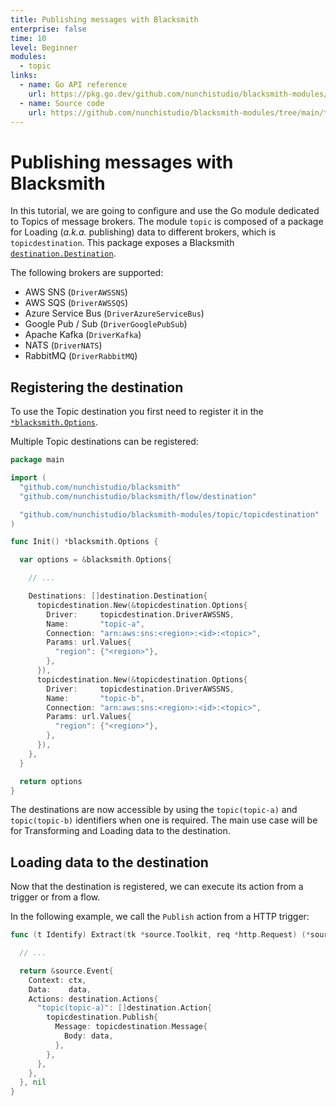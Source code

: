 ```yaml
---
title: Publishing messages with Blacksmith
enterprise: false
time: 10
level: Beginner
modules:
  - topic
links:
  - name: Go API reference
    url: https://pkg.go.dev/github.com/nunchistudio/blacksmith-modules/topic
  - name: Source code
    url: https://github.com/nunchistudio/blacksmith-modules/tree/main/topic
---
```


# Publishing messages with Blacksmith

In this tutorial, we are going to configure and use the Go module dedicated to
Topics of message brokers. The module `topic` is composed of a package for Loading
(_a.k.a._ publishing) data to different brokers, which is `topicdestination`.
This package exposes a Blacksmith
[`destination.Destination`](https://pkg.go.dev/github.com/nunchistudio/blacksmith/flow/destination?tab=doc#Destination).

The following brokers are supported:
- AWS SNS (`DriverAWSSNS`)
- AWS SQS (`DriverAWSSQS`)
- Azure Service Bus (`DriverAzureServiceBus`)
- Google Pub / Sub (`DriverGooglePubSub`)
- Apache Kafka (`DriverKafka`)
- NATS (`DriverNATS`)
- RabbitMQ (`DriverRabbitMQ`)

## Registering the destination

To use the Topic destination you first need to register it in the 
[`*blacksmith.Options`](https://pkg.go.dev/github.com/nunchistudio/blacksmith?tab=doc#Options).

Multiple Topic destinations can be registered:
```go
package main

import (
  "github.com/nunchistudio/blacksmith"
  "github.com/nunchistudio/blacksmith/flow/destination"

  "github.com/nunchistudio/blacksmith-modules/topic/topicdestination"
)

func Init() *blacksmith.Options {

  var options = &blacksmith.Options{

    // ...

    Destinations: []destination.Destination{
      topicdestination.New(&topicdestination.Options{
        Driver:     topicdestination.DriverAWSSNS,
        Name:       "topic-a",
        Connection: "arn:aws:sns:<region>:<id>:<topic>",
        Params: url.Values{
          "region": {"<region>"},
        },
      }),
      topicdestination.New(&topicdestination.Options{
        Driver:     topicdestination.DriverAWSSNS,
        Name:       "topic-b",
        Connection: "arn:aws:sns:<region>:<id>:<topic>",
        Params: url.Values{
          "region": {"<region>"},
        },
      }),
    },
  }

  return options
}

```

The destinations are now accessible by using the `topic(topic-a)` and
`topic(topic-b)` identifiers when one is required. The main use case will
be for Transforming and Loading data to the destination.

## Loading data to the destination

Now that the destination is registered, we can execute its action from a trigger
or from a flow.

In the following example, we call the `Publish` action from a HTTP trigger:
```go
func (t Identify) Extract(tk *source.Toolkit, req *http.Request) (*source.Event, error) {

  // ...

  return &source.Event{
    Context: ctx,
    Data:    data,
    Actions: destination.Actions{
      "topic(topic-a)": []destination.Action{
        topicdestination.Publish{
          Message: topicdestination.Message{
            Body: data,
          },
        },
      },
    },
  }, nil
}

```

